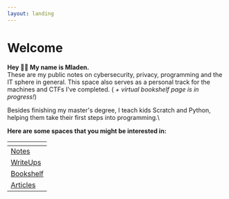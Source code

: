 ```yaml
---
layout: landing
---
```


# Welcome

**Hey 👋🏼 My name is Mladen.**\
These are my public notes on cybersecurity, privacy, programming and the IT sphere in general. This space also serves as a personal track for the machines and CTFs I’ve completed. ( _+ virtual bookshelf page is in progress!_)

Besides finishing my master's degree, I teach kids Scratch and Python, helping them take their first steps into programming.\


**Here are some spaces that you might be interested in:**

<table data-view="cards"><thead><tr><th data-type="content-ref"></th></tr></thead><tbody><tr><td><a href="https://app.gitbook.com/o/Od5iKqgI7FegidMV8v1W/s/UwIKQPujWqWSVFxQaX98/">Notes</a></td></tr><tr><td><a href="https://app.gitbook.com/o/Od5iKqgI7FegidMV8v1W/s/bJR9854ymZI9mBvc8KrM/">WriteUps</a></td></tr><tr><td><a href="https://app.gitbook.com/o/Od5iKqgI7FegidMV8v1W/s/C0uDKrkGvutW8b2q8MmL/">Bookshelf</a></td></tr><tr><td><a href="https://app.gitbook.com/o/Od5iKqgI7FegidMV8v1W/s/Ebx3EQwQm7b87B92bBeS/">Articles</a></td></tr></tbody></table>



